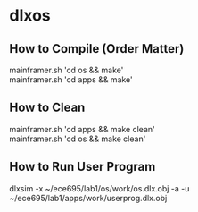 # dlxos

## How to Compile (Order Matter)
mainframer.sh 'cd os && make'<br/>
mainframer.sh 'cd apps && make'

## How to Clean
mainframer.sh 'cd apps && make clean'<br/>
mainframer.sh 'cd os && make clean'

## How to Run User Program
dlxsim -x ~/ece695/lab1/os/work/os.dlx.obj -a -u ~/ece695/lab1/apps/work/userprog.dlx.obj
